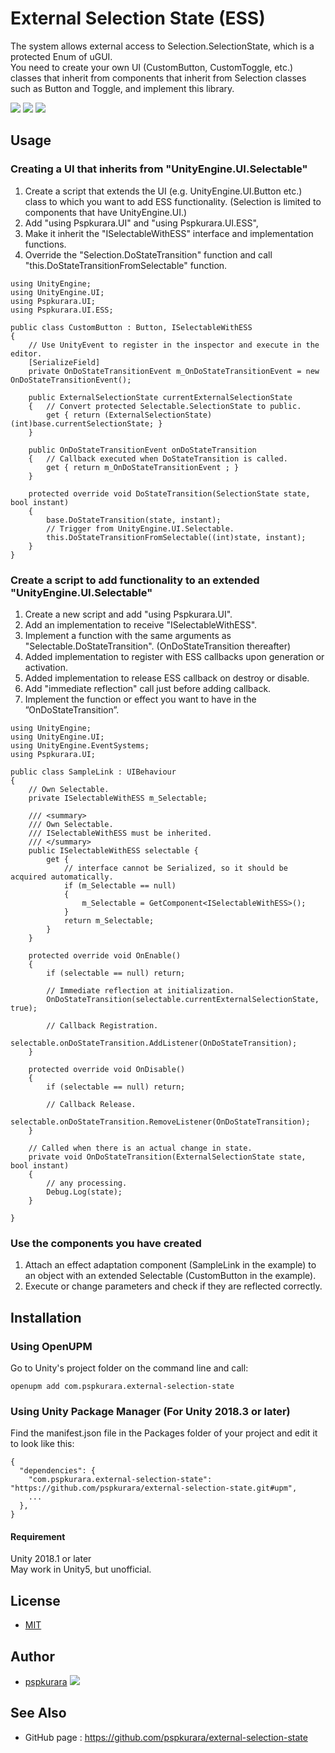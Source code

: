 # External Selection State (ESS)

The system allows external access to Selection.SelectionState, which is a protected Enum of uGUI.</br>
You need to create your own UI (CustomButton, CustomToggle, etc.) classes that inherit from components that inherit from Selection classes such as Button and Toggle, and implement this library.

[![](https://img.shields.io/npm/v/com.pspkurara.external-selection-state?label=openupm&registry_uri=https://package.openupm.com)](https://openupm.com/packages/com.pspkurara.external-selection-state/)
[![](https://img.shields.io/github/v/release/pspkurara/external-selection-state)](https://github.com/pspkurara/external-selection-state/releases/)
[![](https://img.shields.io/github/watchers/pspkurara/external-selection-state?style=social)](https://github.com/pspkurara/external-selection-state/subscription)

## Usage

### Creating a UI that inherits from "UnityEngine.UI.Selectable"

1. Create a script that extends the UI (e.g. UnityEngine.UI.Button etc.) class to which you want to add ESS functionality. (Selection is limited to components that have UnityEngine.UI.)
2. Add "using Pspkurara.UI" and "using Pspkurara.UI.ESS", 
3. Make it inherit the "ISelectableWithESS" interface and implementation functions.
4. Override the "Selection.DoStateTransition" function and call "this.DoStateTransitionFromSelectable" function.
```
using UnityEngine;
using UnityEngine.UI;
using Pspkurara.UI;
using Pspkurara.UI.ESS;

public class CustomButton : Button, ISelectableWithESS
{
	// Use UnityEvent to register in the inspector and execute in the editor.
	[SerializeField]
	private OnDoStateTransitionEvent m_OnDoStateTransitionEvent = new OnDoStateTransitionEvent();
	
	public ExternalSelectionState currentExternalSelectionState
	{ 	// Convert protected Selectable.SelectionState to public.
		get { return (ExternalSelectionState)(int)base.currentSelectionState; } 
	}
	
	public OnDoStateTransitionEvent onDoStateTransition
	{	// Callback executed when DoStateTransition is called.
		get { return m_OnDoStateTransitionEvent ; } 
	}
	
	protected override void DoStateTransition(SelectionState state, bool instant)
	{
		base.DoStateTransition(state, instant);
		// Trigger from UnityEngine.UI.Selectable.
		this.DoStateTransitionFromSelectable((int)state, instant);
	}
}
```

### Create a script to add functionality to an extended "UnityEngine.UI.Selectable"

1. Create a new script and add "using Pspkurara.UI".
2. Add an implementation to receive "ISelectableWithESS".
3. Implement a function with the same arguments as "Selectable.DoStateTransition". (OnDoStateTransition thereafter)
4. Added implementation to register with ESS callbacks upon generation or activation.
5. Added implementation to release ESS callback on destroy or disable.
6. Add "immediate reflection" call just before adding callback.
7. Implement the function or effect you want to have in the ”OnDoStateTransition”.
```
using UnityEngine;
using UnityEngine.UI;
using UnityEngine.EventSystems;
using Pspkurara.UI;

public class SampleLink : UIBehaviour
{
	// Own Selectable.
	private ISelectableWithESS m_Selectable;

	/// <summary>
	/// Own Selectable.
	/// ISelectableWithESS must be inherited.
	/// </summary>
	public ISelectableWithESS selectable {
		get {
			// interface cannot be Serialized, so it should be acquired automatically.
			if (m_Selectable == null)
			{
				m_Selectable = GetComponent<ISelectableWithESS>();
			}
			return m_Selectable;
		}
	}

	protected override void OnEnable()
	{
		if (selectable == null) return;

		// Immediate reflection at initialization.
		OnDoStateTransition(selectable.currentExternalSelectionState, true);

		// Callback Registration.
		selectable.onDoStateTransition.AddListener(OnDoStateTransition);
	}

	protected override void OnDisable()
	{
		if (selectable == null) return;
		
		// Callback Release.
		selectable.onDoStateTransition.RemoveListener(OnDoStateTransition);
	}

	// Called when there is an actual change in state.
	private void OnDoStateTransition(ExternalSelectionState state, bool instant)
	{
		// any processing.
		Debug.Log(state);
	}

}
```

### Use the components you have created

1. Attach an effect adaptation component (SampleLink in the example) to an object with an extended Selectable (CustomButton in the example).
2. Execute or change parameters and check if they are reflected correctly.

## Installation

### Using OpenUPM
Go to Unity's project folder on the command line and call:

```
openupm add com.pspkurara.external-selection-state
```

### Using Unity Package Manager (For Unity 2018.3 or later)
Find the manifest.json file in the Packages folder of your project and edit it to look like this:

```
{
  "dependencies": {
    "com.pspkurara.external-selection-state": "https://github.com/pspkurara/external-selection-state.git#upm",
    ...
  },
}
```

#### Requirement
Unity 2018.1 or later<br>
May work in Unity5, but unofficial.

## License

* [MIT](https://github.com/pspkurara/external-selection-state/blob/master/Packages/ExternalSelectionState/LICENSE.md)

## Author

* [pspkurara](https://github.com/pspkurara) 
[![](https://img.shields.io/twitter/follow/pspkurara.svg?label=Follow&style=social)](https://twitter.com/intent/follow?screen_name=pspkurara) 

## See Also

* GitHub page : https://github.com/pspkurara/external-selection-state
